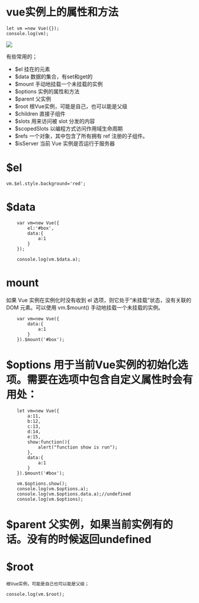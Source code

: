 # vue实例上的属性和方法

    let vm =new Vue({});
    console.log(vm);

![](http://i.imgur.com/cGUT4qP.png)

有些常用的；

- $el			挂在的元素
- $data			数据的集合，有set和get的
- $mount			手动地挂载一个未挂载的实例
- $options		实例的属性和方法
- $parent		父实例
- $root			根Vue实例，可能是自己，也可以能是父级
- $children		直接子组件
- $slots			用来访问被 slot 分发的内容
- $scopedSlots	以编程方式访问作用域生命周期
- $refs			一个对象，其中包含了所有拥有 ref 注册的子组件。
- $isServer		当前 Vue 实例是否运行于服务器

# $el 

	vm.$el.style.background='red';

# $data

        var vm=new Vue({
            el:'#box',
            data:{
                a:1
            }
        });

        console.log(vm.$data.a);

# mount 

如果 Vue 实例在实例化时没有收到 el 选项，则它处于“未挂载”状态，没有关联的 DOM 元素。可以使用 vm.$mount() 手动地挂载一个未挂载的实例。

        var vm=new Vue({
            data:{
                a:1
            }
        }).$mount('#box');

# $options	用于当前Vue实例的初始化选项。需要在选项中包含自定义属性时会有用处：

        let vm=new Vue({
            a:11,
            b:12,
            c:13,
            d:14,
            e:15,
            show:function(){
                alert("function show is run");
            },
            data:{
                a:1
            }
        }).$mount('#box');

        vm.$options.show();
        console.log(vm.$options.a);
        console.log(vm.$options.data.a);//undefined
        console.log(vm.$options);

# $parent 父实例，如果当前实例有的话。没有的时候返回undefined

# $root		

	根Vue实例，可能是自己也可以能是父级；

	console.log(vm.$root);